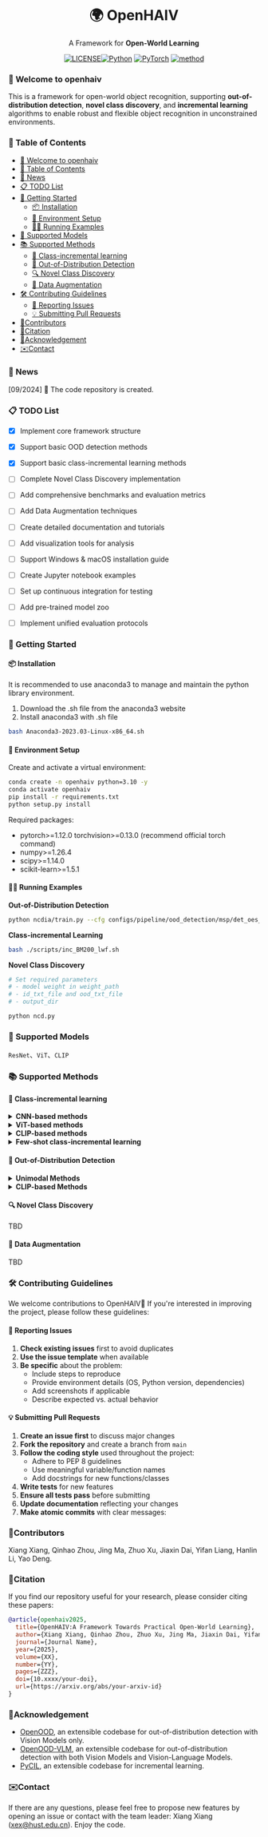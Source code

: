 <div align="center">
  <h1>🌍 OpenHAIV</h1>
  <p>A Framework for <b>Open-World Learning</b></p>
</div>
<div align="center">

[![LICENSE](https://img.shields.io/badge/license-MIT-green?style=flat-square)](your_link)[![Python](https://img.shields.io/badge/python-3.10-blue.svg?style=flat-square&logo=python&color=3776AB&logoColor=3776AB)](https://www.python.org/) [![PyTorch](https://img.shields.io/badge/pytorch-1.12.0-%237732a8?style=flat-square&logo=PyTorch&color=EE4C2C)](https://pytorch.org/) [![method](https://img.shields.io/badge/Reproduced-20-success)](your_link) 

</div>

### 👋 Welcome to openhaiv

This is a framework for open-world object recognition, supporting **out-of-distribution detection**, **novel class discovery**, and **incremental learning** algorithms to enable robust and flexible object recognition in unconstrained environments.

### 📑 Table of Contents
- [👋 Welcome to openhaiv](#-welcome-to-openhaiv)
- [📑 Table of Contents](#-table-of-contents)
- [🎉 News](#-news)
- [📋 TODO List](#-todo-list)
- [🚀 Getting Started](#-getting-started)
  - [📦 Installation](#-installation)
  - [🔧 Environment Setup](#-environment-setup)
  - [🏃‍♂️ Running Examples](#️-running-examples)
- [🤖 Supported Models](#-supported-models)
- [📚 Supported Methods](#-supported-methods)
  - [🌱 Class-incremental learning](#-class-incremental-learning)
  - [🚨 Out-of-Distribution Detection](#-out-of-distribution-detection)
  - [🔍 Novel Class Discovery](#-novel-class-discovery)
  - [🧬 Data Augmentation](#-data-augmentation)
- [🛠️ Contributing Guidelines](#️-contributing-guidelines)
  - [🐛 Reporting Issues](#-reporting-issues)
  - [💡 Submitting Pull Requests](#-submitting-pull-requests)
- [🤝Contributors](#contributors)
- [📖Citation](#citation)
- [🙏Acknowledgement](#acknowledgement)
- [✉️Contact](#️contact)

### 🎉 News
<!-- [xx/2025] 🌟 Our paper "OpenHAIV: A Framework Towards Practical Open-World Learning" has been accepted by MACHINE VISION AND APPLICATIONS. -->
<!-- [xx/2025] 🌟 The code repository is is now publicly available. -->
[09/2024] 🌟 The code repository is created.

### 📋 TODO List

- [x] Implement core framework structure
- [x] Support basic OOD detection methods
- [x] Support basic class-incremental learning methods
- [ ] Complete Novel Class Discovery implementation
- [ ] Add comprehensive benchmarks and evaluation metrics
- [ ] Add Data Augmentation techniques
- [ ] Create detailed documentation and tutorials
- [ ] Add visualization tools for analysis
- [ ] Support Windows & macOS installation guide
- [ ] Create Jupyter notebook examples
- [ ] Set up continuous integration for testing
- [ ] Add pre-trained model zoo
- [ ] Implement unified evaluation protocols


<!-- ### ⚙️ Installation
It is recommended to use anaconda3 to manage and maintain the python library environment.
1. Download the .sh file from the anaconda3 website
2. install anaconda3 with .sh file
```
bash Anaconda3-2023.03-Linux-x86_64.sh
```


#### Create Virtual Environment
```
conda create -n ncdia python=3.10 -y
conda activate ncdia
pip install -r requirements.txt
python setup.py install
```

#### Install Package
* pytorch>=1.12.0 torchvision>=0.13.0 (recommand offical torch command)
* numpy>=1.26.4
* scipy>=1.14.0
* scikit-learn>=1.5.1

#### Train and Evaluation

Example For OOD:
```
python ncdia/train.py     --cfg configs/pipeline/ood_detection/msp/det_oes_rn50_msp_train.yaml     --opts device='cuda:0'
```


Example For CIL:
```
bash ./scripts/inc_BM200_lwf.sh  
```

Example For NCD:
```
Set model weight in weight_path.  
Set id_txt_file and ood_txt_file.  
Set output_dir.  

Run:  
python ncd.py
``` -->


### 🚀 Getting Started

#### 📦 Installation
It is recommended to use anaconda3 to manage and maintain the python library environment.
1. Download the .sh file from the anaconda3 website
2. Install anaconda3 with .sh file
```bash
bash Anaconda3-2023.03-Linux-x86_64.sh
```

#### 🔧 Environment Setup
Create and activate a virtual environment:
```bash
conda create -n openhaiv python=3.10 -y
conda activate openhaiv
pip install -r requirements.txt
python setup.py install
```

Required packages:
* pytorch>=1.12.0 torchvision>=0.13.0 (recommend official torch command)
* numpy>=1.26.4
* scipy>=1.14.0
* scikit-learn>=1.5.1

#### 🏃‍♂️ Running Examples
**Out-of-Distribution Detection**
```bash
python ncdia/train.py --cfg configs/pipeline/ood_detection/msp/det_oes_rn50_msp_train.yaml --opts device='cuda:0'
```

**Class-incremental Learning**
```bash
bash ./scripts/inc_BM200_lwf.sh  
```

**Novel Class Discovery**
```bash
# Set required parameters
# - model weight in weight_path
# - id_txt_file and ood_txt_file
# - output_dir

python ncd.py
```


### 🤖 Supported Models
  `ResNet`、`ViT`、`CLIP`
<!-- | Model | Description |
|-------|-------------|
| `ResNet` | Deep Residual Networks |
| `ViT` | Vision Transformer |
| `CLIP` | Contrastive Language-Image Pre-Training | -->



### 📚 Supported Methods

#### 🌱 Class-incremental learning
<details>
  <summary> <b>CNN-based methods</b></summary>

  - `Joint`: update models using all the data from all classes.
  - `Finetune`: baseline method which simply update model using current data.
  - `LwF`: Learning without Forgetting. ECCV 2016 [[paper](https://arxiv.org/abs/1606.09282)]
  -  `EWC`: Overcoming catastrophic forgetting in neural networks. PNAS 2017 [[paper](https://arxiv.org/abs/1612.00796)]
  -  `iCaRL`: Incremental Classifier and Representation Learning. CVPR 2017 [[paper](https://arxiv.org/abs/1611.07725)]
  -  `BiC`: Large Scale Incremental Learning. CVPR 2019 [[paper](https://arxiv.org/abs/1905.13260)]
  -  `WA`: Maintaining Discrimination and Fairness in Class Incremental Learning. CVPR 2020 [[paper](https://arxiv.org/abs/1911.07053)]
  <!-- -  `DER`: DER: Dynamically Expandable Representation for Class Incremental Learning. CVPR 2021 [[paper](https://arxiv.org/abs/2103.16788)]-->
  <!---  `Coil`: Co-Transport for Class-Incremental Learning. ACM MM 2021 [[paper](https://arxiv.org/abs/2107.12654)] -->
  - `GEM`: Gradient Episodic Memory for Continual Learning. NIPS2017 [[paper](https://arxiv.org/abs/1706.08840)]
  - `SSRE`: Large Scale Incremental Learning. CVPR2019 [[paper](https://arxiv.org/abs/1905.13260)]
</details>

<details>
  <summary> <b>ViT-based methods</b></summary>
     - `Joint`: update models using all the data from all classes.
</details>

<details>
  <summary> <b>CLIP-based methods</b></summary>
</details>


<details>
  <summary> <b>Few-shot class-incremental learning</b></summary>

  - `Joint`: update models using all the data from all classes.
  - `Alice`: Few-Shot Class-Incremental Learning from an Open-Set Perspective. ECCV 2022 [[paper](https://arxiv.org/abs/2208.00147)]
  - `FACT`: Forward Compatible Few-Shot Class-Incremental Learning. CVPR 2022 [[paper](https://arxiv.org/abs/2203.06953)]
  - `SAVC`: Learning with Fantasy: Semantic-Aware Virtual Contrastive Constraint for Few-Shot Class-Incremental Learning. CVPR 2023 [[paper](https://arxiv.org/abs/2304.00426)]
  
</details>


#### 🚨 Out-of-Distribution Detection
<details>
  <summary> <b>Unimodal Methods</b></summary>

<details>
  <summary> <b>Post-hoc Methods</b></summary>

  <!-- - `OpenMax`: . CVPR 2016[[paper]()] -->
  - `MSP`: A Baseline for Detecting Misclassified and Out-of-Distribution Examples in Neural Networks. ICLR 2017[[paper](https://arxiv.org/abs/1610.02136)]
  - `ODIN`: Enhancing The Reliability of Out-of-distribution Image Detection in Neural Networks. ICLR 2018[[paper](https://arxiv.org/abs/1706.02690)]
  - `MDS`: A Simple Unified Framework for Detecting Out-of-Distribution Samples and Adversarial Attacks. NeurIPS 2018[[paper](https://arxiv.org/abs/1807.03888)]
  <!-- - `GRAM`: Detecting Out-of-Distribution Examples with In-distribution Examples and Gram Matrices. ICML 2020[[paper](https://arxiv.org/abs/1912.12510)]
  - `EBO`: Energy-based Out-of-distribution Detection. NeurIPS 2020[[paper](https://arxiv.org/abs/2010.03759)]
  - `RMDS`: A Simple Fix to Mahalanobis Distance for Improving Near-OOD Detection. Arxiv 2021[[paper](https://arxiv.org/abs/2106.09022)] -->
  <!-- - `GranNorm`: On the Importance of Gradients for Detecting Distributional Shifts in the Wild. NeurIPS 2021[[paper](https://arxiv.org/abs/2110.00218)]
  - `React`: ReAct: Out-of-distribution Detection With Rectified Activations. NeurIPS 2021[[paper](https://arxiv.org/abs/2111.12797)] -->
  <!-- - `SEM`: . Arxiv 2022[[paper]()] -->
  - `MLS`: Scaling Out-of-Distribution Detection for Real-World Settings. ICML 2022[[paper](https://arxiv.org/abs/1911.11132)]
  <!-- - `KLM`: Scaling Out-of-Distribution Detection for Real-World Settings. ICML 2022[[paper](https://arxiv.org/abs/1911.11132)]
  - `KNN`: Out-of-Distribution Detection with Deep Nearest Neighbors. ICML 2022[[paper](https://arxiv.org/abs/2204.06507)] -->
  - `vim`: ViM: Out-Of-Distribution with Virtual-logit Matching. CVPR 2022[[paper](https://arxiv.org/abs/2203.10807)]
  <!-- - `Dice`: DICE: Leveraging Sparsification for Out-of-Distribution Detection. ECCV 2022[[paper](https://arxiv.org/abs/2111.09805)]
  - `RankFeat`: RankFeat: Rank-1 Feature Removal for Out-of-distribution Detection. NeurIPS 2022[[paper](https://arxiv.org/abs/2209.08590)] -->
  <!-- - `ASH`: Extremely Simple Activation Shaping for Out-of-Distribution Detection. ICLR 2023[[paper](https://arxiv.org/abs/2209.09858)]
  - `SHE`: . ICLR 2023[[paper]()] -->
  <!-- - `GEN`:  GEN: Pushing the Limits of Softmax-Based Out-of-Distribution Detection. CVPR 2023[[paper](https://openaccess.thecvf.com/content/CVPR2023/papers/Liu_GEN_Pushing_the_Limits_of_Softmax-Based_Out-of-Distribution_Detection_CVPR_2023_paper.pdf)]
  - `NNGuide`: Nearest Neighbor Guidance for Out-of-Distribution Detection. ICCV 2023[[paper](https://arxiv.org/abs/2309.14888)] -->
  <!-- - `Relation`: Neural Relation Graph: A Unified Framework for Identifying Label Noise and Outlier Data. NeurIPS 2023[[paper](https://arxiv.org/abs/2301.12321)] -->
  <!-- - `Scale`: Scaling for Training Time and Post-hoc Out-of-distribution Detection Enhancement. ICLR 2024[[paper](https://arxiv.org/abs/2310.00227)] -->
  - `FDBD`: Fast Decision Boundary based Out-of-Distribution Detector. ICML 2024[[paper](https://arxiv.org/abs/2312.11536)]
  <!--- `AdaScale A`: AdaSCALE: Adaptive Scaling for OOD Detection. Arxiv 2025[[paper](https://arxiv.org/abs/2503.08023)]-->
  <!--- `AdaScale L`: AdaSCALE: Adaptive Scaling for OOD Detection. Arxiv 2025[[paper](https://arxiv.org/abs/2503.08023)]-->
  <!--- `IODIN`: Going Beyond Conventional OOD Detection. Arxiv 2025[[paper](https://arxiv.org/abs/2411.10794)]-->
  <!--- `NCI`: Detecting Out-of-Distribution Through the Lens of Neural Collapse. CVPR 2025[[paper](https://arxiv.org/abs/2311.01479)]-->
</details>

<details>
  <summary> <b>Training Methods</b></summary>

  <!-- - `ConfBranch`: Learning Confidence for Out-of-Distribution Detection in Neural Networks. Arxiv 2018 [[paper](https://arxiv.org/abs/1802.04865)]
  - `RotPred`: Using Self-Supervised Learning Can Improve Model Robustness and Uncertainty. NeurIPS 2018 [[paper](https://arxiv.org/abs/1906.12340)]
  - `GODIN`: Generalized ODIN: Detecting Out-of-distribution Image without Learning from Out-of-distribution Data. CVPR 2020[[paper](https://arxiv.org/abs/2002.11297)] -->
  <!--- `CSI`: CSI: Novelty Detection via Contrastive Learning on Distributionally Shifted Instances. NeurIPS 2020[[paper](https://arxiv.org/abs/2002.11297)]-->
  <!-- - `SSD`: SSD: A Unified Framework for Self-Supervised Outlier Detection. ICLR 2021[[paper](https://arxiv.org/abs/2103.12051)] -->
  <!-- - `MOS`: MOS: Towards Scaling Out-of-distribution Detection for Large Semantic Space. CVPR 2021[[paper](https://arxiv.org/abs/2105.01879)] -->
  - `VOS`: VOS: Learning What You Don't Know by Virtual Outlier Synthesis. ICLR 2022[[paper](https://arxiv.org/abs/2202.01197)]
  - `LogitNorm`: Mitigating Neural Network Overconfidence with Logit Normalization. ICML 2022[[paper](https://arxiv.org/abs/2205.09310)]
  <!-- - `CIDER`: How to Exploit Hyperspherical Embeddings for Out-of-Distribution Detection?. ICLR 2023[[paper](https://arxiv.org/abs/2203.04450)] -->
  <!--- `NPOS`: Non-Parametric Outlier Synthesis. ICLR 2023[[paper](https://arxiv.org/abs/2303.02966)]-->
  - `DML`: Decoupling MaxLogit for Out-of-Distribution Detection. CVPR 2023[[paper](https://openaccess.thecvf.com/content/CVPR2023/papers/Zhang_Decoupling_MaxLogit_for_Out-of-Distribution_Detection_CVPR_2023_paper.pdf)]
  <!--- `ISH`: Scaling for Training Time and Post-hoc Out-of-distribution Detection Enhancement. ICLR 2024[[paper](https://arxiv.org/abs/2310.00227)]-->
  <!--- `PALM`: Learning with Mixture of Prototypes for Out-of-Distribution Detection. ICLR 2024[[paper](https://arxiv.org/abs/2402.02653)]-->
  <!--- `T2FNorm`: T2FNorm: Train-time Feature Normalization for OOD Detection
  in Image Classification. CVPRW 2024[[paper](https://openaccess.thecvf.com/content/CVPR2024W/TCV2024/papers/Regmi_T2FNorm_Train-time_Feature_Normalization_for_OOD_Detection_in_Image_Classification_CVPRW_2024_paper.pdf)]-->
  <!--- `RewightOOD`: ReweightOOD: Loss Reweighting for Distance-based OOD Detection. CVPRW 2024[[paper](https://openaccess.thecvf.com/content/CVPR2024W/TCV2024/papers/Regmi_ReweightOOD_Loss_Reweighting_for_Distance-based_OOD_Detection_CVPRW_2024_paper.pdf)]-->
  <!--- `ASCOOD`: Going Beyond Conventional OOD Detection. Arxiv 2025[[paper](https://arxiv.org/abs/2411.10794)]-->
  <!--###### Method Uncertainty
  - `MC-Dropout`: . ICML 2016[[paper]()]
  - `Deep-ensemble`: . NeurIPS 2017[[paper]()]
  - `Temp-scaling`: . ICML 2017[[paper]()]
  - `RTS`: . AAAI 2023[[paper]()]-->
</details>

</details>

<details>
  <summary> <b> CLIP-based Methods </b></summary>
    
  - `MCM`: Delving into Out-of-Distribution Detection with Vision-Language Representations. NeurIPS 2022[[paper](https://arxiv.org/abs/2211.13445)]
  - `GL-MCM`: GL-MCM: Global and Local Maximum Concept Matching for Zero-Shot Out-of-Distribution Detection. IJCV 2025[[paper](https://arxiv.org/abs/2304.04521)]
  <!-- - `NegLabel`: Negative Label Guided OOD Detection with Pretrained Vision-Language Models. ICLR 2024[[paper](https://arxiv.org/abs/2403.20078)] -->
  - `CoOp`: Learning to Prompt for Vision-Language Models. IJCV 2022[[paper](https://arxiv.org/abs/2109.01134)]
  - `LoCoOp`: LoCoOp: Few-Shot Out-of-Distribution Detection via Prompt Learning. NeurIPS 2023[[paper](https://arxiv.org/abs/2306.01293)]
  - `SCT`: Self-Calibrated Tuning of Vision-Language Models for Out-of-Distribution Detection. NeurIPS 2024[[paper](https://arxiv.org/abs/2411.03359)]
  <!--- `Maple`: MaPLe: Multi-modal Prompt Learning. CVPR 2023[[paper](https://arxiv.org/abs/2210.03117)]-->
  - `DPM`: Vision-Language Dual-Pattern Matching for Out-of-Distribution Detection. ECCV 2024[[paper](https://www.ecva.net/papers/eccv_2024/papers_ECCV/papers/11399.pdf)]
  <!--- `CALIP`: CALIP: Zero-Shot Enhancement of CLIP with Parameter-free Attention. AAAI 2023[[paper](https://arxiv.org/abs/2209.14169)]-->
  <!--- `Tip-Adapter`: Tip-Adapter: Training-free CLIP-Adapter for Better Vision-Language Modeling. ECCV 2022[[paper](https://arxiv.org/abs/2111.03930)]-->
  <!--- `NegPrompt`: Learning Transferable Negative Prompts for Out-of-Distribution Detection. CVPR 2024[[paper](https://arxiv.org/abs/2404.03248)]-->
</details>

</details>

#### 🔍 Novel Class Discovery
TBD

#### 🧬 Data Augmentation
TBD


### 🛠️ Contributing Guidelines

We welcome contributions to OpenHAIV🤗
If you're interested in improving the project, please follow these guidelines:

#### 🐛 Reporting Issues

1. **Check existing issues** first to avoid duplicates
2. **Use the issue template** when available
3. **Be specific** about the problem:
   - Include steps to reproduce
   - Provide environment details (OS, Python version, dependencies)
   - Add screenshots if applicable
   - Describe expected vs. actual behavior

#### 💡 Submitting Pull Requests

1. **Create an issue first** to discuss major changes
2. **Fork the repository** and create a branch from `main`
3. **Follow the coding style** used throughout the project:
   - Adhere to PEP 8 guidelines
   - Use meaningful variable/function names
   - Add docstrings for new functions/classes
4. **Write tests** for new features
5. **Ensure all tests pass** before submitting
6. **Update documentation** reflecting your changes
7. **Make atomic commits** with clear messages:

### 🤝Contributors

Xiang Xiang, Qinhao Zhou, Jing Ma, Zhuo Xu, Jiaxin Dai, Yifan Liang, Hanlin Li, Yao Deng.


<!-- 以下内容在代码仓库公开后可以启用  -->
<!-- <a href="https://github.com/HAIV-Lab/openhaiv/graphs/contributors">
  <img src="https://contrib.rocks/image?repo=HAIV-Lab/openhaiv" />
</a> -->

### 📖Citation
If you find our repository useful for your research, please consider citing these papers:
```bibtex
@article{openhaiv2025,
  title={OpenHAIV:A Framework Towards Practical Open-World Learning},
  author={Xiang Xiang, Qinhao Zhou, Zhuo Xu, Jing Ma, Jiaxin Dai, Yifan Liang, Hanlin Li},
  journal={Journal Name},
  year={2025},
  volume={XX},
  number={YY},
  pages={ZZZ},
  doi={10.xxxx/your-doi},
  url={https://arxiv.org/abs/your-arxiv-id}
}
```
### 🙏Acknowledgement
- [OpenOOD](https://github.com/Jingkang50/OpenOOD), an extensible codebase for out-of-distribution detection with Vision Models only.
- [OpenOOD-VLM](https://github.com/YBZh/OpenOOD-VLM), an extensible codebase for out-of-distribution detection with both Vision Models and Vision-Language Models.
- [PyCIL](https://github.com/G-U-N/PyCIL), an extensible codebase for incremental learning.

### ✉️Contact
If there are any questions, please feel free to propose new features by opening an issue or contact with the team leader: Xiang Xiang (xex@hust.edu.cn). Enjoy the code.
